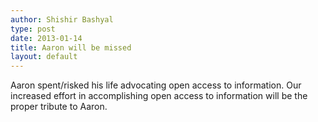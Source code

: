 ```yaml
---
author: Shishir Bashyal
type: post
date: 2013-01-14
title: Aaron will be missed
layout: default
---
```


Aaron spent/risked his life advocating open access to information. Our increased effort in accomplishing open access to information will be the proper tribute to Aaron. 
